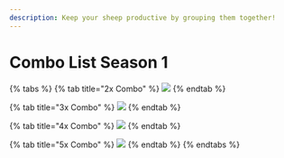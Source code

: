 ```yaml
---
description: Keep your sheep productive by grouping them together!
---
```


# Combo List Season 1

{% tabs %}
{% tab title="2x Combo" %}
![](../../../.gitbook/assets/combolistx2.jpg)
{% endtab %}

{% tab title="3x Combo" %}
![](../../../.gitbook/assets/combolistx3.jpg)
{% endtab %}

{% tab title="4x Combo" %}
![](../../../.gitbook/assets/combolistx4.jpg)
{% endtab %}

{% tab title="5x Combo" %}
![](../../../.gitbook/assets/combolistx5.jpg)
{% endtab %}
{% endtabs %}
